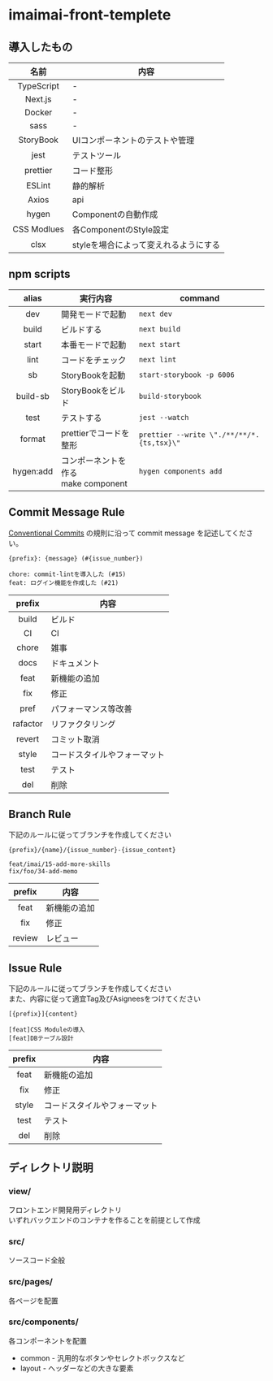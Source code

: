 # imaimai-front-templete

## 導入したもの
|名前|内容|
|:-:|-|
|TypeScript|-|
|Next.js|-|
|Docker|-|
|sass|-|
|StoryBook|UIコンポーネントのテストや管理|
|jest|テストツール|
|prettier|コード整形|
|ESLint|静的解析|
|Axios|api|
|hygen|Componentの自動作成|
|CSS Modlues|各ComponentのStyle設定|
|clsx|styleを場合によって変えれるようにする|

## npm scripts
|alias|実行内容|command|
|:-:|-|-|
|dev|開発モードで起動|`next dev`|
|build|ビルドする|`next build`|
|start|本番モードで起動|`next start`|
|lint|コードをチェック|`next lint`|
|sb|StoryBookを起動|`start-storybook -p 6006`|
|build-sb|StoryBookをビルド|`build-storybook`|
|test|テストする|`jest --watch`|
|format|prettierでコードを整形|`prettier --write \"./**/**/*.{ts,tsx}\"`|
|hygen:add|コンポーネントを作る<br>make component|`hygen components add`|

## Commit Message Rule
[Conventional Commits](https://www.conventionalcommits.org/ja/v1.0.0/) の規則に沿って commit message を記述してください。

`{prefix}: {message} (#{issue_number})`

```
chore: commit-lintを導入した (#15)
feat: ログイン機能を作成した (#21)
```

|prefix|内容|
|:-:|-|
|build|ビルド|
|CI|CI|
|chore|雑事|
|docs|ドキュメント|
|feat|新機能の追加|
|fix|修正|
|pref|パフォーマンス等改善|
|rafactor|リファクタリング|
|revert|コミット取消|
|style|コードスタイルやフォーマット|
|test|テスト|
|del|削除|

## Branch Rule
下記のルールに従ってブランチを作成してください

`{prefix}/{name}/{issue_number}-{issue_content}`

```
feat/imai/15-add-more-skills
fix/foo/34-add-memo
```

|prefix|内容|
|:-:|-|
|feat|新機能の追加|
|fix|修正|
|review|レビュー|

## Issue Rule
下記のルールに従ってブランチを作成してください<br>
また、内容に従って適宜Tag及びAsigneesをつけてください<br>

`[{prefix}]{content}`

```
[feat]CSS Moduleの導入
[feat]DBテーブル設計
```

|prefix|内容|
|:-:|-|
|feat|新機能の追加|
|fix|修正|
|style|コードスタイルやフォーマット|
|test|テスト|
|del|削除|

## ディレクトリ説明
### view/
フロントエンド開発用ディレクトリ<br>
いずれバックエンドのコンテナを作ることを前提として作成

### src/
ソースコード全般

### src/pages/
各ページを配置

### src/components/
各コンポーネントを配置
- common - 汎用的なボタンやセレクトボックスなど
- layout - ヘッダーなどの大きな要素
